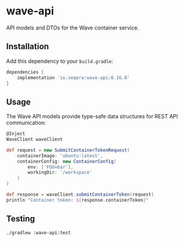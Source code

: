 # wave-api

API models and DTOs for the Wave container service.

## Installation

Add this dependency to your `build.gradle`:

```gradle
dependencies {
    implementation 'io.seqera:wave-api:0.16.0'
}
```

## Usage

The Wave API models provide type-safe data structures for REST API communication:

```groovy
@Inject 
WaveClient waveClient

def request = new SubmitContainerTokenRequest(
    containerImage: 'ubuntu:latest',
    containerConfig: new ContainerConfig(
        env: ['FOO=bar'],
        workingDir: '/workspace'
    )
)

def response = waveClient.submitContainerToken(request)
println "Container token: ${response.containerToken}"
```

## Testing

```bash
./gradlew :wave-api:test
```